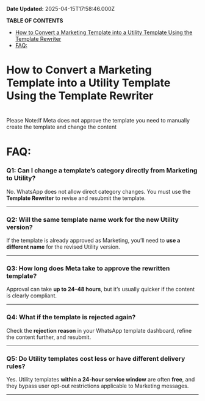 **Date Updated:** 2025-04-15T17:58:46.000Z

**TABLE OF CONTENTS**

* [How to Convert a Marketing Template into a Utility Template Using the Template Rewriter ](#How-to-Convert-a-Marketing-Template-into-a-Utility-Template-Using-the-Template-Rewriter%C2%A0)
* [FAQ:](#FAQ%3A)

# **How to Convert a Marketing Template into a Utility Template Using the Template Rewriter** 
  
  
# 

Please Note:If Meta does not approve the template you need to manually create the template and change the content

#   

# FAQ:

  
### **Q1: Can I change a template’s category directly from Marketing to Utility?**

  
No. WhatsApp does not allow direct category changes. You must use the **Template Rewriter** to revise and resubmit the template.

---

### **Q2: Will the same template name work for the new Utility version?**

  
If the template is already approved as Marketing, you’ll need to **use a different name** for the revised Utility version.

---

### **Q3: How long does Meta take to approve the rewritten template?**

  
Approval can take **up to 24–48 hours**, but it’s usually quicker if the content is clearly compliant.

---

### **Q4: What if the template is rejected again?**

  
Check the **rejection reason** in your WhatsApp template dashboard, refine the content further, and resubmit.

---

### **Q5: Do Utility templates cost less or have different delivery rules?**

  
Yes. Utility templates **within a 24-hour service window** are often **free**, and they bypass user opt-out restrictions applicable to Marketing messages.

---

  